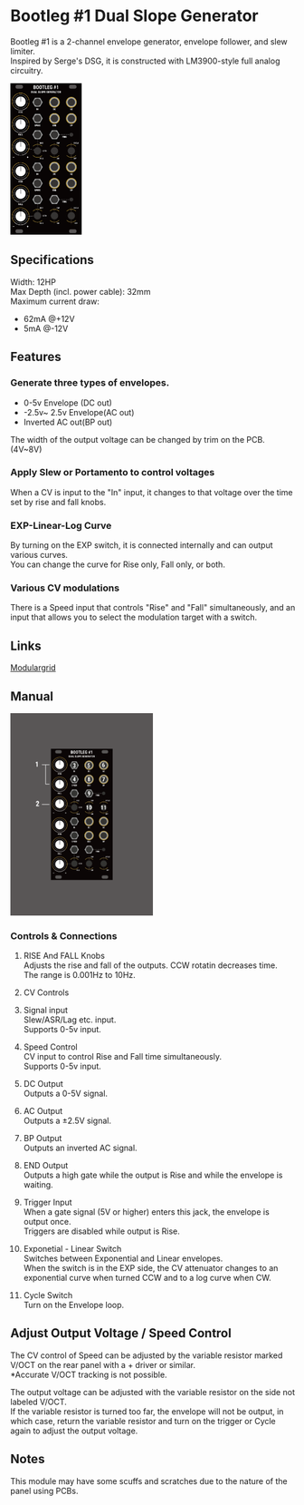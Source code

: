 # Bootleg #1 Dual Slope Generator　
Bootleg #1 is a 2-channel envelope generator, envelope follower, and slew limiter.  
Inspired by Serge's DSG, it is constructed with LM3900-style full analog circuitry.

<img  src="img/dusgpanel.png" width="25%">

## Specifications
Width: 12HP  
Max Depth (incl. power cable): 32mm  
Maximum current draw:
- 62mA @+12V
- 5mA @-12V

## Features
### Generate three types of envelopes.
- 0-5v Envelope (DC out)
- -2.5v~ 2.5v Envelope(AC out)
- Inverted AC out(BP out)  

The width of the output voltage can be changed by trim on the PCB. (4V~8V)
### Apply Slew or Portamento to control voltages
When a CV is input to the "In" input, it changes to that voltage over the time set by rise and fall knobs.
### EXP-Linear-Log Curve
By turning on the EXP switch, it is connected internally and can output various curves.  
You can change the curve for Rise only, Fall only, or both.
### Various CV modulations
There is a Speed input that controls "Rise" and "Fall" simultaneously, and an input that allows you to select the modulation target with a switch.

## Links
<a href = "https://www.modulargrid.net/e/other-unknown-bootleg-1-dual-slope-generator">Modulargrid</a>

## Manual
<img  src="img/manualImage.png" width="50%">

### Controls & Connections
1. RISE And FALL Knobs  
   Adjusts the rise and fall of the outputs. CCW rotatin decreases time.  
   The range is 0.001Hz to 10Hz.
2. CV Controls  
   
3. Signal input  
   Slew/ASR/Lag etc. input.  
   Supports 0-5v input.
4. Speed Control  
   CV input to control Rise and Fall time simultaneously.  
   Supports 0-5v input.
5. DC Output  
   Outputs a 0-5V signal.
6. AC Output  
   Outputs a ±2.5V signal.
7. BP Output  
   Outputs an inverted AC signal.
8. END Output  
    Outputs a high gate while the output is Rise and while the envelope is waiting.
9. Trigger Input  
    When a gate signal (5V or higher) enters this jack, the envelope is output once.  
    Triggers are disabled while output is Rise.
10. Exponetial - Linear Switch  
    Switches between Exponential and Linear envelopes.  
    When the switch is in the EXP side, the CV attenuator changes to an exponential curve when turned CCW and to a log curve when CW.
11. Cycle Switch  
    Turn on the Envelope loop.

## Adjust Output Voltage / Speed Control
The CV control of Speed can be adjusted by the variable resistor marked V/OCT on the rear panel with a + driver or similar.  
*Accurate V/OCT tracking is not possible.

The output voltage can be adjusted with the variable resistor on the side not labeled V/OCT.  
If the variable resistor is turned too far, the envelope will not be output, in which case, return the variable resistor and turn on the trigger or Cycle again to adjust the output voltage.

## Notes
This module may have some scuffs and scratches due to the nature of the panel using PCBs.
